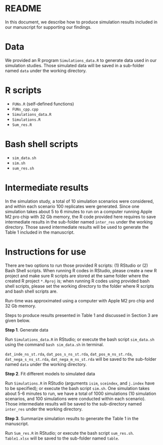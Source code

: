 README
================

In this document, we describe how to produce simulation results included
in our manuscript for supporting our findings.

# Data

We provided an R program `Simulations_data.R` to generate data used in
our simulation studies. Those simulated data will be saved in a
sub-folder named `data` under the working directory.

# R scripts

- `FUNs.R` (self-defined functions)
- `FUNs_cpp.cpp`
- `Simulations_data.R`
- `Simulations.R`
- `Sum_res.R`

# Bash shell scripts

- `sim_data.sh`
- `sim.sh`
- `sum_res.sh`

# Intermediate results

In the simulation study, a total of 10 simulation scenarios were
considered, and within each scenario 100 replicates were generated.
Since one simulation takes about 5 to 6 minutes to run on a computer
running Apple M2 pro chip with 32 Gb memory, the R code provided here
requires to save intermediate results in the sub-folder named
`inter_res` under the working directory. Those saved intermediate
results will be used to generate the Table 1 included in the manuscript.

# Instructions for use

There are two options to run those provided R scripts: (1) RStudio or
(2) Bash Shell scripts. When running R codes in RStudio, please create a
new R project and make sure R scripts are stored at the same folder
where the created R project `*.Rproj` is; when running R codes using
provided bash shell scripts, please set the working directory to the
folder where R scripts and bash shell scripts are.

Run-time was approximated using a computer with Apple M2 pro chip and 32
Gb memory.

Steps to produce results presented in Table 1 and discussed in Section 3
are given below.

**Step 1**. Generate data

Run `Simulations_data.R` in RStudio; or execute the bash script
`sim_data.sh` using the command `bash sim_data.sh` in terminal.

`dat_inde_ns_st.rda`, `dat_pos_s_ns_st.rda`, `dat_pos_m_ns_st.rda`,
`dat_nega_s_ns_st.rda`, `dat_nega_m_ns_st.rda` will be saved to the
sub-folder named `data` under the working directory.

**Step 2**. Fit different models to simulated data

Run `Simulations.R` in RStudio (arguments `isim`, `sceindex`, and
`j.index` have to be specified); or execute the bash script `sim.sh`.
One simulation takes about 5-6 minutes to run, we have a total of 1000
simulations (10 simulation scenarios, and 100 simulations were conducted
within each scenario). Those intermediate results will be saved to the
sub-directory named `inter_res` under the working directory.

**Step 3**. Summarize simulation results to generate the Table 1 in the
manuscript.

Run `Sum_res.R` in RStudio; or execute the bash script `sum_res.sh`.
`Table1.xlsx` will be saved to the sub-folder named `table`.
